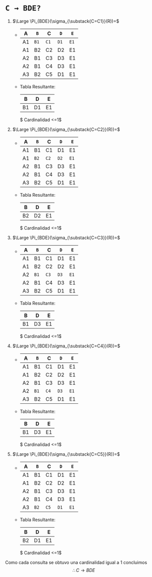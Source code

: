 # `C → BDE?`

1. $\Large \Pi_{BDE}(\sigma_{\substack{C=C1}}(R))=$

   - | A  | `B`  | C  | `D`  | `E`  |  
     |----|----|----|----|----|  
     | A1 | `B1` | `C1` | `D1` | `E1` |  
     | A1 | B2 | C2 | D2 | E1 |  
     | A2 | B1 | C3 | D3 | E1 |  
     | A2 | B1 | C4 | D3 | E1 |  
     | A3 | B2 | C5 | D1 | E1 |  

   - Tabla Resultante:

      | B  | D  | E  |
      |:--:|:--:|:--:|
      | B1 | D1 | E1 |

      $   Cardinalidad <=1$

1. $\Large \Pi_{BDE}(\sigma_{\substack{C=C2}}(R))=$

   - | A  | `B`  | C  | `D`  | `E`  |  
     |----|----|----|----|----|  
     | A1 | B1 | C1 | D1 | E1 |  
     | A1 | `B2` | `C2` | `D2` | `E1` |  
     | A2 | B1 | C3 | D3 | E1 |  
     | A2 | B1 | C4 | D3 | E1 |  
     | A3 | B2 | C5 | D1 | E1 |  

   - Tabla Resultante:

      | B  | D  | E  |
      |:--:|:--:|:--:|
      | B2 | D2 | E1 |

      $   Cardinalidad <=1$

1. $\Large \Pi_{BDE}(\sigma_{\substack{C=C3}}(R))=$

   - | A  | `B`  | C  | `D`  | `E`  |  
     |----|----|----|----|----|  
     | A1 | B1 | C1 | D1 | E1 |  
     | A1 | B2 | C2 | D2 | E1 |  
     | A2 | `B1` | `C3` | `D3` | `E1` |  
     | A2 | B1 | C4 | D3 | E1 |  
     | A3 | B2 | C5 | D1 | E1 |  

   - Tabla Resultante:

      | B  | D  | E  |
      |:--:|:--:|:--:|
      | B1 | D3 | E1 |

      $   Cardinalidad <=1$

1. $\Large \Pi_{BDE}(\sigma_{\substack{C=C4}}(R))=$

   - | A  | `B`  | C  | `D`  | `E`  |  
     |----|----|----|----|----|  
     | A1 | B1 | C1 | D1 | E1 |  
     | A1 | B2 | C2 | D2 | E1 |  
     | A2 | B1 | C3 | D3 | E1 |  
     | A2 | `B1` | `C4` | `D3` | `E1` |  
     | A3 | B2 | C5 | D1 | E1 |  

   - Tabla Resultante:

      | B  | D  | E  |
      |:--:|:--:|:--:|
      | B1 | D3 | E1 |

      $   Cardinalidad <=1$

1. $\Large \Pi_{BDE}(\sigma_{\substack{C=C5}}(R))=$

   - | A  | `B`  | C  | `D`  | `E`  |  
     |----|----|----|----|----|  
     | A1 | B1 | C1 | D1 | E1 |  
     | A1 | B2 | C2 | D2 | E1 |  
     | A2 | B1 | C3 | D3 | E1 |  
     | A2 | B1 | C4 | D3 | E1 |  
     | A3 | `B2` | `C5` | `D1` | `E1` |  

   - Tabla Resultante:

      | B  | D  | E  |
      |:--:|:--:|:--:|
      | B2 | D1 | E1 |

      $   Cardinalidad <=1$

Como cada consulta se obtuvo una cardinalidad igual a 1 concluimos
$$ \therefore C \rightarrow BDE $$
